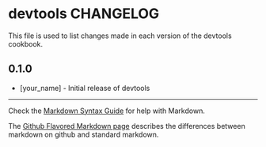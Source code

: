# devtools CHANGELOG

This file is used to list changes made in each version of the devtools cookbook.

## 0.1.0
- [your_name] - Initial release of devtools

- - -
Check the [Markdown Syntax Guide](http://daringfireball.net/projects/markdown/syntax) for help with Markdown.

The [Github Flavored Markdown page](http://github.github.com/github-flavored-markdown/) describes the differences between markdown on github and standard markdown.
